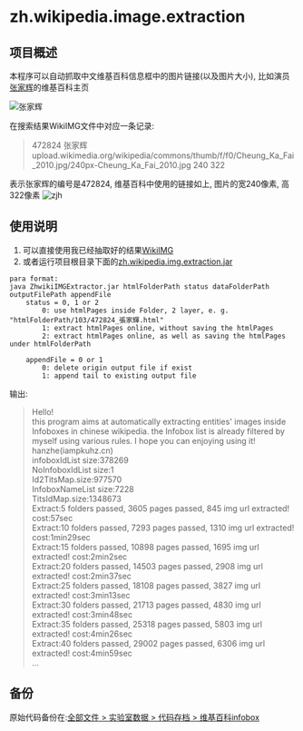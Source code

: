 # zh.wikipedia.image.extraction


## 项目概述

本程序可以自动抓取中文维基百科信息框中的图片链接(以及图片大小), 比如演员[张家辉](http://zh.wikipedia.org/wiki/%E5%BC%B5%E5%AE%B6%E8%BC%9D)的维基百科主页

![张家辉](https://dn-iampkuhz.qbox.me/github/zh.wikipedia.image.extraction/zhangjiahui.png)

在搜索结果WikiIMG文件中对应一条记录:
<br />
> 472824  张家辉  upload.wikimedia.org/wikipedia/commons/thumb/f/f0/Cheung_Ka_Fai_2010.jpg/240px-Cheung_Ka_Fai_2010.jpg   240     322

表示张家辉的编号是472824, 维基百科中使用的链接如上, 图片的宽240像素, 高322像素
![zjh](upload.wikimedia.org/wikipedia/commons/thumb/f/f0/Cheung_Ka_Fai_2010.jpg/240px-Cheung_Ka_Fai_2010.jpg)


## 使用说明

1. 可以直接使用我已经抽取好的结果[WikiIMG](https://github.com/iampkuhz/zh.wikipedia.image.extraction/blob/master/WikiIMG)
2. 或者运行项目根目录下面的[zh.wikipedia.img.extraction.jar](https://github.com/iampkuhz/zh.wikipedia.image.extraction/blob/master/zh.wikipedia.img.extraction.jar)

```
para format:
java ZhwikiIMGExtractor.jar htmlFolderPath status dataFolderPath outputFilePath appendFile
	status = 0, 1 or 2
		0: use htmlPages inside Folder, 2 layer, e. g. "htmlFolderPath/103/472824_張家輝.html"
		1: extract htmlPages online, without saving the htmlPages
		2: extract htmlPages online, as well as saving the htmlPages under htmlFolderPath

	appendFile = 0 or 1
		0: delete origin output file if exist
		1: append tail to existing output file
```

输出:
> Hello!<br />
> this program aims at automatically extracting entities' images inside Infoboxes in chinese wikipedia. the Infobox list is already filtered by myself using various rules. I hope you can enjoying using it!<br />
> hanzhe(iampkuhz.cn)<br />
> infoboxIdList size:378269<br />
> NoInfoboxIdList size:1<br />
> Id2TitsMap.size:977570<br />
> InfoboxNameList size:7228<br />
> TitsIdMap.size:1348673<br />
> Extract:5 folders passed, 3605 pages passed, 845 img url extracted!	 cost:57sec<br />
> Extract:10 folders passed, 7293 pages passed, 1310 img url extracted!	 cost:1min29sec<br />
> Extract:15 folders passed, 10898 pages passed, 1695 img url extracted!	 cost:2min2sec<br />
> Extract:20 folders passed, 14503 pages passed, 2908 img url extracted!	 cost:2min37sec<br />
> Extract:25 folders passed, 18108 pages passed, 3827 img url extracted!	 cost:3min13sec<br />
> Extract:30 folders passed, 21713 pages passed, 4830 img url extracted!	 cost:3min48sec<br />
> Extract:35 folders passed, 25318 pages passed, 5803 img url extracted!	 cost:4min26sec<br />
> Extract:40 folders passed, 29002 pages passed, 6306 img url extracted!	 cost:4min59sec<br />
> ...






## 备份

原始代码备份在:[全部文件 > 实验室数据 > 代码存档 > 维基百科infobox](http://pan.baidu.com/disk/home#path=%252F%25E5%25AE%259E%25E9%25AA%258C%25E5%25AE%25A4%25E6%2595%25B0%25E6%258D%25AE%252F%25E4%25BB%25A3%25E7%25A0%2581%25E5%25AD%2598%25E6%25A1%25A3%252F%25E7%25BB%25B4%25E5%259F%25BA%25E7%2599%25BE%25E7%25A7%2591infobox%25E5%259B%25BE%25E7%2589%2587%25E9%2593%25BE%25E6%258E%25A5%25E6%258A%2593%25E5%258F%2596%25E7%25A8%258B%25E5%25BA%258F)



